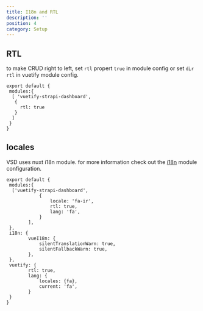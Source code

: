 ```yaml
---
title: I18n and RTL
description: ''
position: 4
category: Setup
---
```


## RTL

to make CRUD right to left, set ```rtl```  propert ```true``` in module config or set ``` dir ``` ```rtl``` in vuetify module config.

```js[nuxt.config.js]
export default {
 modules:{
  [	'vuetify-strapi-dashboard',
   {
	 rtl: true
   }
  ]
 }
}
```

## locales

VSD uses nuxt i18n module.  for more information check out the [i18n](https://i18n.nuxtjs.org) module configuration.


```js[nuxt.config.js]
export default {
 modules:{
  ['vuetify-strapi-dashboard',
            {
                locale: 'fa-ir',
                rtl: true,
                lang: 'fa',
            }
        ],
 },
 i18n: {
        vueI18n: {
            silentTranslationWarn: true,
            silentFallbackWarn: true,
        },
 },
 vuetify: {
        rtl: true,
        lang: {
            locales: {fa},
            current: 'fa',
        }
 }
}
```
